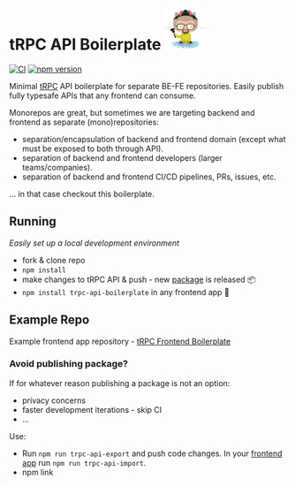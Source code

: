 # tRPC API Boilerplate ![Heisenberg](https://raw.githubusercontent.com/mkosir/trpc-fe-boilerplate/main/misc/heisenberg_75.png)

[![CI][ci-badge]][ci-url]
[![npm version][npm-badge]][npm-url]

Minimal [tRPC](https://trpc.io/) API boilerplate for separate BE-FE repositories. Easily publish fully typesafe APIs that any frontend can consume.

Monorepos are great, but sometimes we are targeting backend and frontend as separate (mono)repositories:

- separation/encapsulation of backend and frontend domain (except what must be exposed to both through API).
- separation of backend and frontend developers (larger teams/companies).
- separation of backend and frontend CI/CD pipelines, PRs, issues, etc.

... in that case checkout this boilerplate.

## Running

_Easily set up a local development environment_

- fork & clone repo
- `npm install`
- make changes to tRPC API & push - new [package](https://www.npmjs.com/package/trpc-api-boilerplate) is released 📦
- `npm install trpc-api-boilerplate` in any frontend app 🚀

## Example Repo

Example frontend app repository - [tRPC Frontend Boilerplate](https://github.com/mkosir/trpc-fe-boilerplate)

### Avoid publishing package?

If for whatever reason publishing a package is not an option:

- privacy concerns
- faster development iterations - skip CI
- ...

Use:

- Run `npm run trpc-api-export` and push code changes. In your [frontend app](https://github.com/mkosir/trpc-fe-boilerplate/blob/main/package.json#L6) run `npm run trpc-api-import`.
- npm link

<!-- Badges -->

[ci-badge]: https://github.com/mkosir/trpc-api-boilerplate/actions/workflows/CI.yml/badge.svg
[ci-url]: https://github.com/mkosir/trpc-api-boilerplate/actions/workflows/CI.yml
[npm-url]: https://www.npmjs.com/package/trpc-api-boilerplate
[npm-badge]: https://img.shields.io/npm/v/trpc-api-boilerplate.svg
